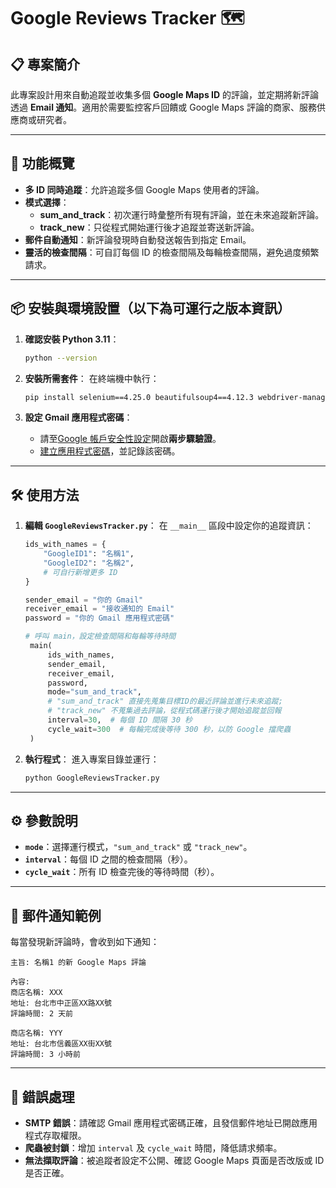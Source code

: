 # Google Reviews Tracker 🗺️  

## 📋 專案簡介
此專案設計用來自動追蹤並收集多個 **Google Maps ID** 的評論，並定期將新評論透過 **Email 通知**。適用於需要監控客戶回饋或 Google Maps 評論的商家、服務供應商或研究者。

---

## 📂 功能概覽  
- **多 ID 同時追蹤**：允許追蹤多個 Google Maps 使用者的評論。  
- **模式選擇**：  
  - **sum_and_track**：初次運行時彙整所有現有評論，並在未來追蹤新評論。  
  - **track_new**：只從程式開始運行後才追蹤並寄送新評論。  
- **郵件自動通知**：新評論發現時自動發送報告到指定 Email。  
- **靈活的檢查間隔**：可自訂每個 ID 的檢查間隔及每輪檢查間隔，避免過度頻繁請求。

---

## 📦 安裝與環境設置（以下為可運行之版本資訊）
1. **確認安裝 Python 3.11**：
   ```bash
   python --version
   ```
2. **安裝所需套件**：
   在終端機中執行：
   ```bash
   pip install selenium==4.25.0 beautifulsoup4==4.12.3 webdriver-manager==4.0.2
   ```

3. **設定 Gmail 應用程式密碼**：
   - 請至[Google 帳戶安全性設定](https://myaccount.google.com/security)開啟**兩步驟驗證**。
   - [建立應用程式密碼](https://myaccount.google.com/apppasswords)，並記錄該密碼。

---

## 🛠️ 使用方法
1. **編輯 `GoogleReviewsTracker.py`**：
   在 `__main__` 區段中設定你的追蹤資訊：

   ```python
   ids_with_names = {
       "GoogleID1": "名稱1",
       "GoogleID2": "名稱2",
       # 可自行新增更多 ID
   }

   sender_email = "你的 Gmail"
   receiver_email = "接收通知的 Email"
   password = "你的 Gmail 應用程式密碼"

   # 呼叫 main，設定檢查間隔和每輪等待時間
    main(
        ids_with_names, 
        sender_email, 
        receiver_email, 
        password, 
        mode="sum_and_track", 
        # "sum_and_track" 直接先蒐集目標ID的最近評論並進行未來追蹤; 
        # "track_new" 不蒐集過去評論，從程式碼運行後才開始追蹤並回報
        interval=30,  # 每個 ID 間隔 30 秒
        cycle_wait=300  # 每輪完成後等待 300 秒，以防 Google 擋爬蟲
    )
   ```

2. **執行程式**：
   進入專案目錄並運行：
   ```bash
   python GoogleReviewsTracker.py
   ```

---

## ⚙️ 參數說明
- **`mode`**：選擇運行模式，`"sum_and_track"` 或 `"track_new"`。
- **`interval`**：每個 ID 之間的檢查間隔（秒）。
- **`cycle_wait`**：所有 ID 檢查完後的等待時間（秒）。

---

## 📧 郵件通知範例
每當發現新評論時，會收到如下通知：

```
主旨: 名稱1 的新 Google Maps 評論

內容:
商店名稱: XXX
地址: 台北市中正區XX路XX號
評論時間: 2 天前

商店名稱: YYY
地址: 台北市信義區XX街XX號
評論時間: 3 小時前
```

---

## 🛑 錯誤處理
- **SMTP 錯誤**：請確認 Gmail 應用程式密碼正確，且發信郵件地址已開啟應用程式存取權限。
- **爬蟲被封鎖**：增加 `interval` 及 `cycle_wait` 時間，降低請求頻率。
- **無法擷取評論**：被追蹤者設定不公開、確認 Google Maps 頁面是否改版或 ID 是否正確。

